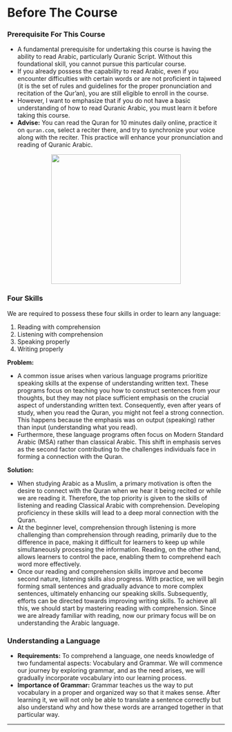 # Before The Course

### Prerequisite For This Course
- A fundamental prerequisite for undertaking this course is having the ability to read Arabic, particularly Quranic Script. Without this foundational skill, you cannot pursue this particular course.
- If you already possess the capability to read Arabic, even if you encounter difficulties with certain words or are not proficient in tajweed (it is the set of rules and guidelines for the proper pronunciation and recitation of the Qur’an), you are still eligible to enroll in the course.
- However, I want to emphasize that if you do not have a basic understanding of how to read Quranic Arabic, you must learn it before taking this course.
- **Advise:** You can read the Quran for 10 minutes daily online, practice it on `quran.com`, select a reciter there, and try to synchronize your voice along with the reciter. This practice will enhance your pronunciation and reading of Quranic Arabic.

<p align="center">
  <img src="https://github.com/mdfnam/QnA/assets/156814846/595dc351-9abb-4905-a16a-3d6fc76ceed3" width="300">
</p>

### Four Skills
We are required to possess these four skills in order to learn any language:
1. Reading with comprehension
2. Listening with comprehension
3. Speaking properly
4. Writing properly

**Problem:**
- A common issue arises when various language programs prioritize speaking skills at the expense of understanding written text. These programs focus on teaching you how to construct sentences from your thoughts, but they may not place sufficient emphasis on the crucial aspect of understanding written text. Consequently, even after years of study, when you read the Quran, you might not feel a strong connection. This happens because the emphasis was on output (speaking) rather than input (understanding what you read).
- Furthermore, these language programs often focus on Modern Standard Arabic (MSA) rather than classical Arabic. This shift in emphasis serves as the second factor contributing to the challenges individuals face in forming a connection with the Quran.

**Solution:**
- When studying Arabic as a Muslim, a primary motivation is often the desire to connect with the Quran when we hear it being recited or while we are reading it. Therefore, the top priority is given to the skills of listening and reading Classical Arabic with comprehension. Developing proficiency in these skills will lead to a deep moral connection with the Quran.
- At the beginner level, comprehension through listening is more challenging than comprehension through reading, primarily due to the difference in pace, making it difficult for learners to keep up while simultaneously processing the information. Reading, on the other hand, allows learners to control the pace, enabling them to comprehend each word more effectively.
- Once our reading and comprehension skills improve and become second nature, listening skills also progress. With practice, we will begin forming small sentences and gradually advance to more complex sentences, ultimately enhancing our speaking skills. Subsequently, efforts can be directed towards improving writing skills. To achieve all this, we should start by mastering reading with comprehension. Since we are already familiar with reading, now our primary focus will be on understanding the Arabic language.

### Understanding a Language
- **Requirements:** To comprehend a language, one needs knowledge of two fundamental aspects: Vocabulary and Grammar. We will commence our journey by exploring grammar, and as the need arises, we will gradually incorporate vocabulary into our learning process.
- **Importance of Grammar:** Grammar teaches us the way to put vocabulary in a proper and organized way so that it makes sense. After learning it, we will not only be able to translate a sentence correctly but also understand why and how these words are arranged together in that particular way.

---

